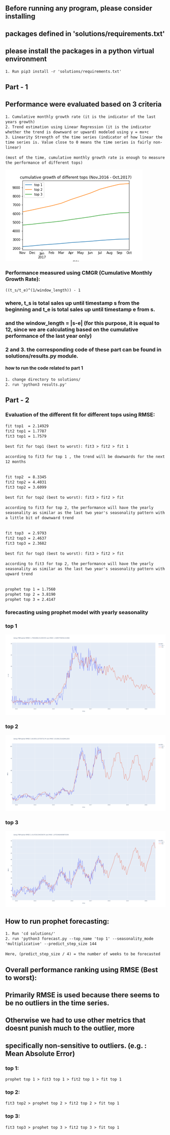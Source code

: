 ## Before running any program, please consider installing 
## packages defined in 'solutions/requirements.txt'
## please install the packages in a python virtual environment
    1. Run pip3 install -r 'solutions/requirements.txt'

## Part - 1
## Performance were evaluated based on 3 criteria
    1. Cumulative monthly growth rate (it is the indicator of the last years growth)
    2. Trend estimation using Linear Regression (it is the indicator whether the trend is downward or upward) modeled using y = mx+c
    3. Linearity Strength of the time series (indicator of how linear the time series is. Value close to 0 means the time series is fairly non-linear)

    (most of the time, cumulative monthly growth rate is enough to measure the performance of different tops)

![cgr](/solutions/plot_images/cgr_top.png)

### Performance measured using CMGR (Cumulative Monthly Growth Rate): 

    ((t_s/t_e)^(1/window_length)) - 1

### where, t_s is total sales up until timestamp s from the beginning and t_e is total sales up until timestamp  e from s.
### and the window_length = |s-e| (for this purpose, it is equal to 12, since we are calculating based on the cumulative performance of the last year only)

### 2 and 3. the corresponding code of these part can be found in solutions/results.py module.

#### how to run the code related to part 1

    1. change directory to solutions/
    2. run 'python3 results.py'

## Part - 2 

### Evaluation of the different fit for different tops using RMSE:

    fit top1  = 2.14929
    fit2 top1 = 1.7787
    fit3 top1 = 1.7579
    
    best fit for top1 (best to worst): fit3 > fit2 > fit 1 
    
    according to fit3 for top 1 , the trend will be downwards for the next 12 months


    fit top2  = 8.3345
    fit2 top2 = 4.4031
    fit3 top2 = 3.6099

    best fit for top2 (best to worst): fit3 > fit2 > fit

    according to fit3 for top 2, the performance will have the yearly seasonality as similar as the last two year's seasonality pattern with a little bit of downward trend


    fit top3  = 2.9793
    fit2 top3 = 2.4637
    fit3 top3 = 2.3682

    best fit for top3 (best to worst): fit3 > fit2 > fit

    according to fit3 for top 2, the performance will have the yearly seasonality as similar as the last two year's seasonality pattern with upward trend


    prophet top 1 = 1.7560
    prophet top 2 = 3.8190
    prophet top 3 = 2.4147



### forecasting using prophet model with yearly seasonality

### top 1
![forecasted top 1](/solutions/plot_images/prophet_top1.png)
### top 2
![forecasted top 2](/solutions/plot_images/prophet_top2.png)
### top 3
![forecasted top 2](/solutions/plot_images/prophet_top3.png)

    
## How to run prophet forecasting:

    1. Run 'cd solutions/'
    2. run 'python3 forecast.py --top_name 'top 1' --seasonality_mode 'multiplicative' --predict_step_size 144

    Here, (predict_step_size / 4) = the number of weeks to be forecasted



## Overall performance ranking using RMSE (Best to worst): 

## Primarily RMSE is used because there seems to be no outliers in the time series.
## Otherwise we had to use other metrics that doesnt punish much to the outlier, more 
## specifically non-sensitive to outliers. (e.g. : Mean Absolute Error) 

### top 1:

    prophet top 1 > fit3 top 1 > fit2 top 1 > fit top 1

### top 2:

    fit3 top2 > prophet top 2 > fit2 top 2 > fit top 1

### top 3:

    fit3 top3 > prophet top 3 > fit2 top 3 > fit top 1
    

